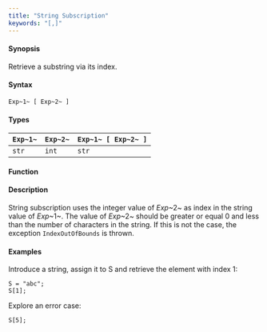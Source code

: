 ```yaml
---
title: "String Subscription"
keywords: "[,]"
---
```


#### Synopsis

Retrieve a substring via its index.

#### Syntax

`Exp~1~ [ Exp~2~ ]`

#### Types


| `Exp~1~`     | `Exp~2~` | `Exp~1~ [ Exp~2~ ]`  |
| --- | --- | --- |
| `str`         | `int`     | `str`                  |


#### Function

#### Description

String subscription uses the integer value of _Exp_~2~ as index in the string value of _Exp_~1~.
The value of _Exp_~2~ should be greater or equal 0 and less than the number of characters in the string.
If this is not the case, the exception `IndexOutOfBounds` is thrown.

#### Examples

Introduce a string, assign it to S and retrieve the element with index 1:
```rascal-shell,continue,error
S = "abc";
S[1];
```
Explore an error case:
```rascal-shell,continue,error
S[5];
```

       
